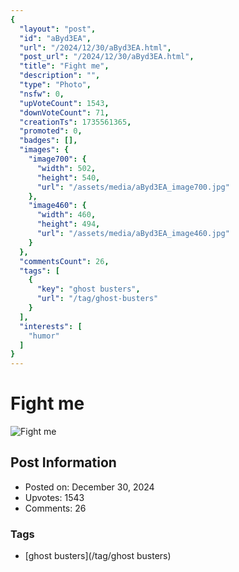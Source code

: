 ```yaml
---
{
  "layout": "post",
  "id": "aByd3EA",
  "url": "/2024/12/30/aByd3EA.html",
  "post_url": "/2024/12/30/aByd3EA.html",
  "title": "Fight me",
  "description": "",
  "type": "Photo",
  "nsfw": 0,
  "upVoteCount": 1543,
  "downVoteCount": 71,
  "creationTs": 1735561365,
  "promoted": 0,
  "badges": [],
  "images": {
    "image700": {
      "width": 502,
      "height": 540,
      "url": "/assets/media/aByd3EA_image700.jpg"
    },
    "image460": {
      "width": 460,
      "height": 494,
      "url": "/assets/media/aByd3EA_image460.jpg"
    }
  },
  "commentsCount": 26,
  "tags": [
    {
      "key": "ghost busters",
      "url": "/tag/ghost-busters"
    }
  ],
  "interests": [
    "humor"
  ]
}
---
```


# Fight me

![Fight me](/assets/media/aByd3EA_image700.jpg)

## Post Information

- Posted on: December 30, 2024
- Upvotes: 1543
- Comments: 26

### Tags

- [ghost busters](/tag/ghost busters)
